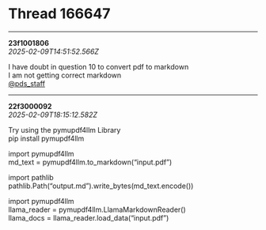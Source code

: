 # Thread 166647


---
**23f1001806**  
*2025-02-09T14:51:52.566Z*


I have doubt in question 10 to convert pdf to markdown  
I am not getting correct markdown  
[@pds_staff](/u/pds_staff)




---
**22f3000092**  
*2025-02-09T18:15:12.582Z*


Try using the pymupdf4llm Library  
pip install pymupdf4llm

import pymupdf4llm  
md_text = pymupdf4llm.to_markdown(“input.pdf”)

import pathlib  
pathlib.Path(“output.md”).write_bytes(md_text.encode())

import pymupdf4llm  
llama_reader = pymupdf4llm.LlamaMarkdownReader()  
llama_docs = llama_reader.load_data(“input.pdf”)


